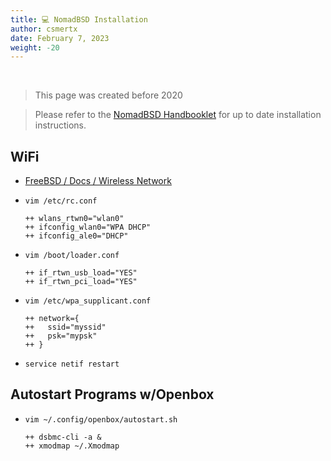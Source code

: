 ```yaml
---
title: 💻 NomadBSD Installation
author: csmertx
date: February 7, 2023
weight: -20
---
```


<br />

> This page was created before 2020

> Please refer to the [NomadBSD Handbooklet](https://nomadbsd.org/handbook/handbook.html) for up to date installation instructions.

## WiFi

- [FreeBSD / Docs / Wireless Network](https://www.freebsd.org/doc/en_US.ISO8859-1/books/handbook/network-wireless.html)

- ```vim /etc/rc.conf```

    ```
    ++ wlans_rtwn0="wlan0"  
    ++ ifconfig_wlan0="WPA DHCP"  
    ++ ifconfig_ale0="DHCP"  
    ```

- ```vim /boot/loader.conf```

    ```
    ++ if_rtwn_usb_load="YES"
    ++ if_rtwn_pci_load="YES"
    ```

- ```vim /etc/wpa_supplicant.conf```

    ```
    ++ network={
    ++	 ssid="myssid"
    ++	 psk="mypsk"
    ++ }
    ```

- ```service netif restart```


## Autostart Programs w/Openbox

- ```vim ~/.config/openbox/autostart.sh```

    ```
    ++ dsbmc-cli -a &
    ++ xmodmap ~/.Xmodmap
    ```
